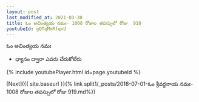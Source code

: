 ```yaml
---
layout: post
last_modified_at: 2021-03-30
title: ఓం అచింత్యయ నమః- 1008 రోజుల తపస్సులో రోజు  910
youtubeId: gOTqMmRfqvU
---
```

 
 
 ఓం అచింత్యయ నమః  
 
 -  ధ్యానం ద్వారా ఎవరు చేరుకోలేరు 
 
  
 
  
 
 
 
 
 
 


{% include youtubePlayer.html id=page.youtubeId %}
 
[Next]({{ site.baseurl }}{% link  split1/_posts/2016-07-01-ఓం శ్రీవర్ధనాయ నమః- 1008 రోజుల తపస్సులో రోజు  919.md%})
 
